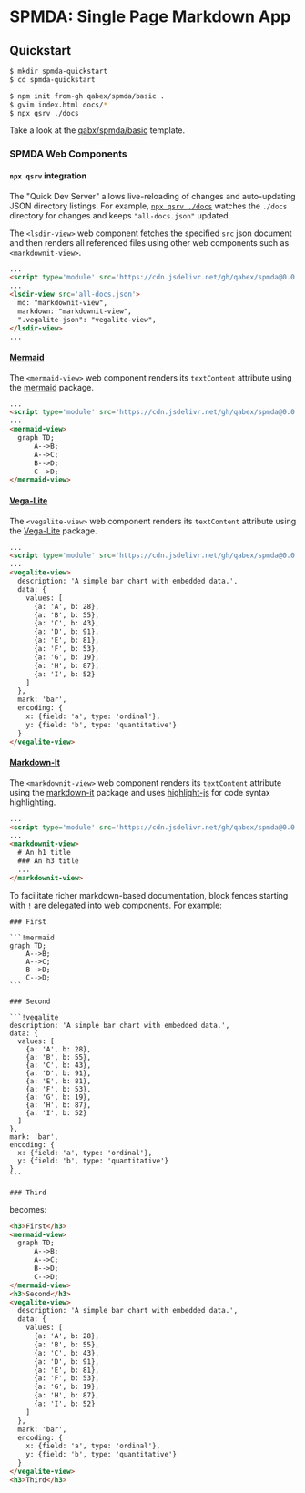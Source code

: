 # SPMDA: Single Page Markdown App

## Quickstart

```bash
$ mkdir spmda-quickstart
$ cd spmda-quickstart

$ npm init from-gh qabex/spmda/basic .
$ gvim index.html docs/*
$ npx qsrv ./docs
```

Take a look at the [qabx/spmda/basic](https://github.com/qabex/spmda/tree/master/basic) template.


### SPMDA Web Components 

#### `npx qsrv` integration

The "Quick Dev Server" allows live-reloading of changes and auto-updating JSON directory listings. For example, [`npx qsrv ./docs`](https://github.com/shanewholloway/node-qsrv#readme) watches the `./docs` directory for changes and keeps `"all-docs.json"` updated.

The `<lsdir-view>` web component fetches the specified `src` json document and then renders all referenced files using other web components such as `<markdownit-view>`.

```html
...
<script type='module' src='https://cdn.jsdelivr.net/gh/qabex/spmda@0.0.3/esm/lsdir-view.mjs'></script>
...
<lsdir-view src='all-docs.json'>
  md: "markdownit-view",
  markdown: "markdownit-view",
  ".vegalite-json": "vegalite-view",
</lsdir-view>
...
```


#### [Mermaid](https://mermaid-js.github.io/mermaid/)

The `<mermaid-view>` web component renders its `textContent` attribute using the [mermaid](https://mermaid-js.github.io/mermaid/) package.

```html
...
<script type='module' src='https://cdn.jsdelivr.net/gh/qabex/spmda@0.0.3/esm/mermaid-view.mjs'></script>
...
<mermaid-view>
  graph TD;
      A-->B;
      A-->C;
      B-->D;
      C-->D;
</mermaid-view>
```


#### [Vega-Lite](https://vega.github.io/vega-lite/)

The `<vegalite-view>` web component renders its `textContent` attribute using the [Vega-Lite](https://vega.github.io/vega-lite/) package.

```html
...
<script type='module' src='https://cdn.jsdelivr.net/gh/qabex/spmda@0.0.3/esm/vegalite-view.mjs'></script>
...
<vegalite-view>
  description: 'A simple bar chart with embedded data.',
  data: {
    values: [
      {a: 'A', b: 28},
      {a: 'B', b: 55},
      {a: 'C', b: 43},
      {a: 'D', b: 91},
      {a: 'E', b: 81},
      {a: 'F', b: 53},
      {a: 'G', b: 19},
      {a: 'H', b: 87},
      {a: 'I', b: 52}
    ]
  },
  mark: 'bar',
  encoding: {
    x: {field: 'a', type: 'ordinal'},
    y: {field: 'b', type: 'quantitative'}
  }
</vegalite-view>
```


#### [Markdown-It](https://github.com/markdown-it/markdown-it#readme)

The `<markdownit-view>` web component renders its `textContent` attribute using the [markdown-it](https://github.com/markdown-it/markdown-it#readme) package
and uses [highlight-js](https://highlightjs.org/) for code syntax highlighting.

```html
...
<script type='module' src='https://cdn.jsdelivr.net/gh/qabex/spmda@0.0.3/esm/markdownit-view.mjs'></script>
...
<markdownit-view>
  # An h1 title
  ### An h3 title
  ...
</markdownit-view>
```

To facilitate richer markdown-based documentation, block fences starting with `!` are delegated into web components. For example:

~~~
### First

```!mermaid
graph TD;
    A-->B;
    A-->C;
    B-->D;
    C-->D;
```

### Second

```!vegalite
description: 'A simple bar chart with embedded data.',
data: {
  values: [
    {a: 'A', b: 28},
    {a: 'B', b: 55},
    {a: 'C', b: 43},
    {a: 'D', b: 91},
    {a: 'E', b: 81},
    {a: 'F', b: 53},
    {a: 'G', b: 19},
    {a: 'H', b: 87},
    {a: 'I', b: 52}
  ]
},
mark: 'bar',
encoding: {
  x: {field: 'a', type: 'ordinal'},
  y: {field: 'b', type: 'quantitative'}
}
```

### Third

~~~

becomes:

```html
<h3>First</h3>
<mermaid-view>
  graph TD;
      A-->B;
      A-->C;
      B-->D;
      C-->D;
</mermaid-view>
<h3>Second</h3>
<vegalite-view>
  description: 'A simple bar chart with embedded data.',
  data: {
    values: [
      {a: 'A', b: 28},
      {a: 'B', b: 55},
      {a: 'C', b: 43},
      {a: 'D', b: 91},
      {a: 'E', b: 81},
      {a: 'F', b: 53},
      {a: 'G', b: 19},
      {a: 'H', b: 87},
      {a: 'I', b: 52}
    ]
  },
  mark: 'bar',
  encoding: {
    x: {field: 'a', type: 'ordinal'},
    y: {field: 'b', type: 'quantitative'}
  }
</vegalite-view>
<h3>Third</h3>
```
